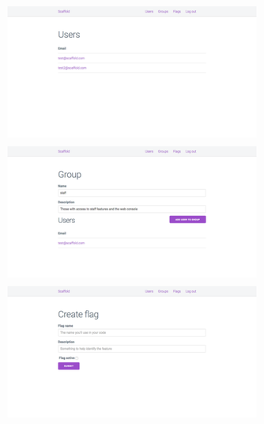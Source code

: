 ![Indexing uses](./status-reports/assets/users-index.png)

![Viewing a group](./status-reports/assets/groups-show.png)

![Creating a flat](./status-reports/assets/flags-create.png)